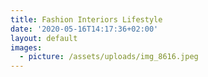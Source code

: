 ```yaml
---
title: Fashion Interiors Lifestyle
date: '2020-05-16T14:17:36+02:00'
layout: default
images:
  - picture: /assets/uploads/img_8616.jpeg
---
```


